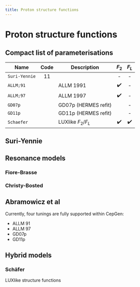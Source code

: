 ```yaml
---
title: Proton structure functions
---
```


# Proton structure functions

## Compact list of parameterisations

| Name             | Code | Description           | $F_2$ | $F_L$ |
|------------------|:----:|-----------------------|:-----:|:-----:|
| `Suri-Yennie`    | 11   |                       | -     | -     |
| `ALLM;91`        |      | ALLM 1991             | :heavy_check_mark:| -     |
| `ALLM;97`        |      | ALLM 1997             | :heavy_check_mark:| -     |
| `GD07p`          |      | GD07p (HERMES refit)  |       | -     |
| `GD11p`          |      | GD11p (HERMES refit)  |       | -     |
| `Schaefer`       |      | LUXlike $F_2/F_L$     | :heavy_check_mark:| :heavy_check_mark:|

## Suri-Yennie

## Resonance models
### Fiore-Brasse

### Christy-Bosted

## Abramowicz et al

Currently, four tunings are fully supported within CepGen:

- ALLM 91
- ALLM 97
- GD07p
- GD11p

## Hybrid models
### Schäfer

LUXlike structure functions
